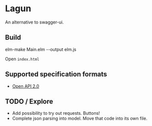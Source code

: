 # Lagun

An alternative to swagger-ui.


## Build

  elm-make Main.elm --output elm.js

Open `index.html`


## Supported specification formats

- [Open API 2.0](https://github.com/OAI/OpenAPI-Specification/blob/master/versions/2.0.md)

## TODO / Explore


- Add possibility to try out requests. Buttons!
- Complete json parsing into model. Move that code into its own file.
